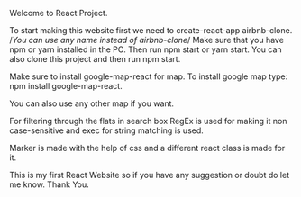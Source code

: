 Welcome to React Project.

To start making this website first we need to create-react-app airbnb-clone. /*You can use any name instead of airbnb-clone*/
Make sure that you have npm or yarn installed in the PC.
Then run npm start or yarn start.
You can also clone this project and then run npm start.

Make sure to install google-map-react for map.
To install google map type: npm install google-map-react.

You can also use any other map if you want.

For filtering through the flats in search box RegEx is used for making it non case-sensitive and exec for string matching is used.

Marker is made with the help of css and a different react class is made for it.

This is my first React Website so if you have any suggestion or doubt do let me know.
Thank You.
